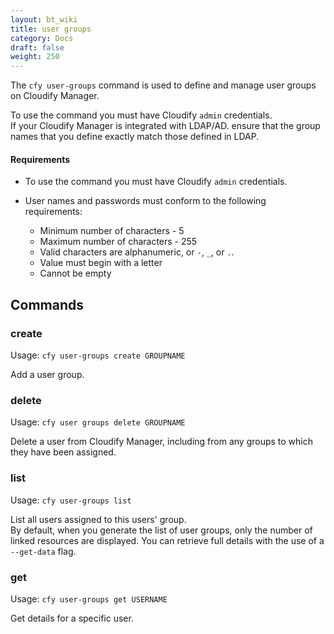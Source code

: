```yaml
---
layout: bt_wiki
title: user groups
category: Docs
draft: false
weight: 250
---
```


The `cfy user-groups` command is used to define and manage user groups on Cloudify Manager.

To use the command you must have Cloudify `admin` credentials.<br>
If your Cloudify Manager is integrated with LDAP/AD. ensure that the group names that you define exactly match those defined in LDAP.

#### Requirements

* To use the command you must have Cloudify `admin` credentials.<br>
* User names and passwords must conform to the following requirements:  

  * Minimum number of characters - 5
  * Maximum number of characters - 255
  * Valid characters are alphanumeric, or `-`, `_`, or `.`.
  * Value must begin with a letter
  * Cannot be empty

## Commands

### create

Usage: `cfy user-groups create GROUPNAME`

Add a user group.

### delete

Usage: `cfy user groups delete GROUPNAME`

Delete a user from Cloudify Manager, including from any groups to which they have been assigned.

### list

Usage: `cfy user-groups list`

List all users assigned to this users' group.<br>
By default, when you generate the list of user groups, only the number of linked resources are displayed. You can retrieve full details with the use of a `--get-data` flag.

### get

Usage: `cfy user-groups get USERNAME`

Get details for a specific user.